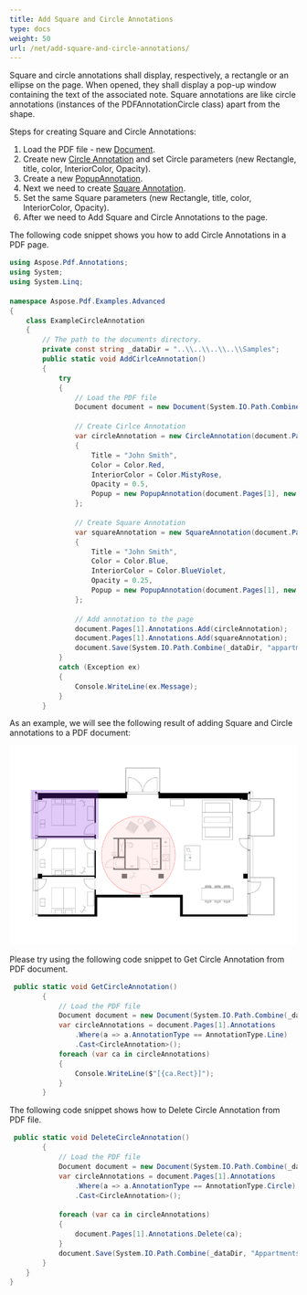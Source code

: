 ```yaml
---
title: Add Square and Circle Annotations
type: docs
weight: 50
url: /net/add-square-and-circle-annotations/
---
```


Square and circle annotations shall display, respectively, a rectangle or an ellipse on the page. When opened, they shall display a pop-up window containing the text of the associated note.
Square annotations are like circle annotations (instances of the PDFAnnotationCircle class) apart from the shape.

Steps for creating Square and Circle Annotations:
1. Load the PDF file - new [Document](https://apireference.aspose.com/pdf/net/aspose.pdf/document).
1. Create new [Circle Annotation](https://apireference.aspose.com/pdf/net/aspose.pdf.annotations/circleannotation) and set Circle parameters (new Rectangle, title, color, InteriorColor, Opacity).
1. Create a new [PopupAnnotation](https://apireference.aspose.com/pdf/net/aspose.pdf.annotations/popupannotation/methods/index). 
1. Next we need to create [Square Annotation](https://apireference.aspose.com/pdf/net/aspose.pdf.annotations/squareannotation).
1. Set the same Square parameters (new Rectangle, title, color, InteriorColor, Opacity).
1. After we need to Add Square and Circle Annotations to the page.

The following code snippet shows you how to add Circle Annotations in a PDF page.
```csharp
using Aspose.Pdf.Annotations;
using System;
using System.Linq;

namespace Aspose.Pdf.Examples.Advanced
{
    class ExampleCircleAnnotation
    {
        // The path to the documents directory.
        private const string _dataDir = "..\\..\\..\\..\\Samples";
        public static void AddCirlceAnnotation()
        {
            try
            {
                // Load the PDF file
                Document document = new Document(System.IO.Path.Combine(_dataDir, "appartments.pdf"));

                // Create Cirlce Annotation 
                var circleAnnotation = new CircleAnnotation(document.Pages[1], new Rectangle(270, 160, 483, 383))
                {
                    Title = "John Smith",
                    Color = Color.Red,
                    InteriorColor = Color.MistyRose,
                    Opacity = 0.5,
                    Popup = new PopupAnnotation(document.Pages[1], new Rectangle(842, 316, 1021, 459))
                };

                // Create Square Annotation 
                var squareAnnotation = new SquareAnnotation(document.Pages[1], new Rectangle(67, 317, 261, 459))
                {
                    Title = "John Smith",
                    Color = Color.Blue,
                    InteriorColor = Color.BlueViolet,
                    Opacity = 0.25,
                    Popup = new PopupAnnotation(document.Pages[1], new Rectangle(842, 196, 1021, 338))
                };

                // Add annotation to the page 
                document.Pages[1].Annotations.Add(circleAnnotation);
                document.Pages[1].Annotations.Add(squareAnnotation);
                document.Save(System.IO.Path.Combine(_dataDir, "appartments_mod.pdf"));
            }
            catch (Exception ex)
            {
                Console.WriteLine(ex.Message);
            }
        }
```
As an example, we will see the following result of adding Square and Circle annotations to a PDF document:

![example](home_1.png)

Please try using the following code snippet to Get Circle Annotation from PDF document.
```csharp
 public static void GetCircleAnnotation()
        {
            // Load the PDF file
            Document document = new Document(System.IO.Path.Combine(_dataDir, "Appartments_mod.pdf"));
            var circleAnnotations = document.Pages[1].Annotations
                .Where(a => a.AnnotationType == AnnotationType.Line)
                .Cast<CircleAnnotation>();
            foreach (var ca in circleAnnotations)
            {
                Console.WriteLine($"[{ca.Rect}]");
            }
        }
```
The following code snippet shows how to Delete Circle Annotation from PDF file.
```csharp
 public static void DeleteCircleAnnotation()
        {
            // Load the PDF file
            Document document = new Document(System.IO.Path.Combine(_dataDir, "Appartments_mod.pdf"));
            var circleAnnotations = document.Pages[1].Annotations
                .Where(a => a.AnnotationType == AnnotationType.Circle)
                .Cast<CircleAnnotation>();

            foreach (var ca in circleAnnotations)
            {
                document.Pages[1].Annotations.Delete(ca);
            }
            document.Save(System.IO.Path.Combine(_dataDir, "Appartments_del.pdf"));
        }
    }
}
```
